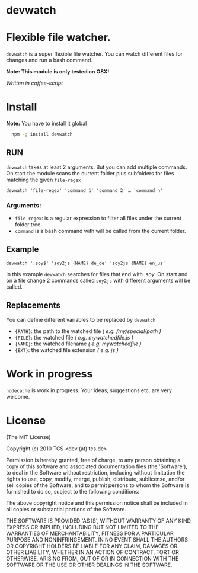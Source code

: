 devwatch
===========

# Flexible file watcher.

`devwatch` is a super flexible file watcher. You can watch different files for changes and run a bash command.

**Note: This module is only tested on OSX!**

*Written in coffee-script*

# Install

**Note:** You have to install it global

```bash
  npm -g install devwatch
```

## RUN

`devwatch` takes at least 2 arguments. But you can add multiple commands.
On start the module scans the current folder plus subfolders for files matching the given `file-regex`

```
devwatch 'file-regex' 'command 1' 'command 2' … 'command n'
```

### Arguments:

- `file-regex`: is a regular expression to filter all files under the current folder tree 
- `command` is a bash command with will be called from the current folder.

## Example

```
devwatch '.soy$' 'soy2js {NAME} de_de' 'soy2js {NAME} en_us'
```

In this example `devwatch` searches for files that end with *.soy*.
On start and on a file change 2 commands called `soy2js` with different arguments will be called.

## Replacements

You can define different variables to be replaced by `devwatch`

- `{PATH}`: the path to the watched file *( e.g. /my/special/path )*
- `{FILE}`: the watched file *( e.g. mywatchedfile.js )*
- `{NAME}`: the watched filename *( e.g. mywatchedfile )*
- `{EXT}`: the watched file extension *( e.g. js )*

# Work in progress

`nodecache` is work in progress. Your ideas, suggestions etc. are very welcome.

# License 

(The MIT License)

Copyright (c) 2010 TCS &lt;dev (at) tcs.de&gt;

Permission is hereby granted, free of charge, to any person obtaining
a copy of this software and associated documentation files (the
'Software'), to deal in the Software without restriction, including
without limitation the rights to use, copy, modify, merge, publish,
distribute, sublicense, and/or sell copies of the Software, and to
permit persons to whom the Software is furnished to do so, subject to
the following conditions:

The above copyright notice and this permission notice shall be
included in all copies or substantial portions of the Software.

THE SOFTWARE IS PROVIDED 'AS IS', WITHOUT WARRANTY OF ANY KIND,
EXPRESS OR IMPLIED, INCLUDING BUT NOT LIMITED TO THE WARRANTIES OF
MERCHANTABILITY, FITNESS FOR A PARTICULAR PURPOSE AND NONINFRINGEMENT.
IN NO EVENT SHALL THE AUTHORS OR COPYRIGHT HOLDERS BE LIABLE FOR ANY
CLAIM, DAMAGES OR OTHER LIABILITY, WHETHER IN AN ACTION OF CONTRACT,
TORT OR OTHERWISE, ARISING FROM, OUT OF OR IN CONNECTION WITH THE
SOFTWARE OR THE USE OR OTHER DEALINGS IN THE SOFTWARE.